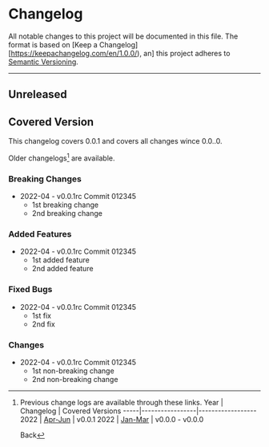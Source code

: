 # Changelog

All notable changes to this project will be documented in this file.
The format is based on [Keep a Changelog][<https://keepachangelog.com/en/1.0.0/>),
an] this project adheres to [Semantic Versioning](https://semver.org/spec/v2.0.0.html).

------

## Unreleased

## Covered Version

This changelog covers 0.0.1 and covers all changes wince 0.0..0.  

Older changelogs[^99] are available.

### Breaking Changes

- 2022-04 - v0.0.1rc Commit 012345
  - 1st breaking change
  - 2nd breaking change

### Added Features

- 2022-04 - v0.0.1rc Commit 012345
  - 1st added feature
  - 2nd added feature

### Fixed Bugs

- 2022-04 - v0.0.1rc Commit 012345
  - 1st fix
  - 2nd fix

### Changes

- 2022-04 - v0.0.1rc Commit 012345
  - 1st non-breaking change
  - 2nd non-breaking change

[^99]: Previous change logs are available through these links.
    Year | Changelog       | Covered Versions
    -----|-----------------|------------------
    2022 | [Apr-Jun][101]  | v0.0.1
    2022 | [Jan-Mar][100]  | v0.0.0 - v0.0.0

    Back

[100]: http://link.to.old.changelog
[101]: CHANGELOG.md#covered-version
